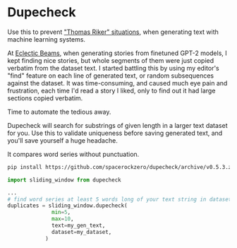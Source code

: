 # Dupecheck

Use this to prevent ["Thomas Riker" situations](https://memory-alpha.fandom.com/wiki/Thomas_Riker), when generating text with machine learning systems.

At [Eclectic Beams](https://eclecticbeams.com/), when generating stories from finetuned GPT-2 models, I kept finding nice stories, but whole segments of them were just copied verbatim from the dataset text. I started battling this by using my editor's "find" feature on each line of generated text, or random subsequences against the dataset. It was time-consuming, and caused much eye pain and frustration, each time I'd read a story I liked, only to find out it had large sections copied verbatim.

Time to automate the tedious away.

Dupecheck will search for substrings of given length in a larger text dataset for you.
Use this to validate uniqueness before saving generated text, and you'll save yourself a huge headache.

It compares word series without punctuation.

```sh
pip install https://github.com/spacerockzero/dupecheck/archive/v0.5.3.zip
```

```python
import sliding_window from dupecheck

...
# find word series at least 5 words long of your text string in dataset string
duplicates = sliding_window.dupecheck(
              min=5, 
              max=10, 
              text=my_gen_text, 
              dataset=my_dataset,
            )
```
